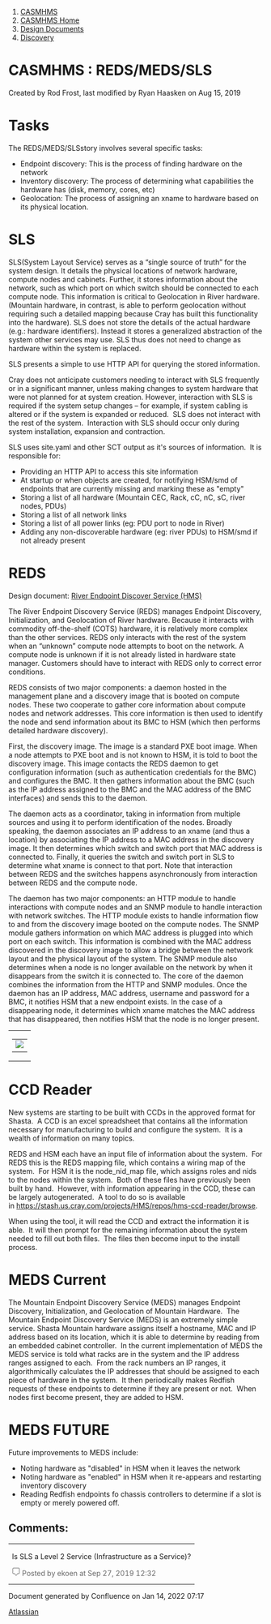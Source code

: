 1.  [CASMHMS](index.html)
2.  [CASMHMS Home](CASMHMS-Home_119901124.html)
3.  [Design Documents](Design-Documents_127906417.html)
4.  [Discovery](Discovery_227479292.html)

# <span id="title-text"> CASMHMS : REDS/MEDS/SLS </span>

Created by <span class="author"> Rod Frost</span>, last modified by
<span class="editor"> Ryan Haasken</span> on Aug 15, 2019

# Tasks

The REDS/MEDS/SLSstory involves several specific tasks:

-   Endpoint discovery: This is the process of finding hardware on the
    network
-   Inventory discovery: The process of determining what capabilities
    the hardware has (disk, memory, cores, etc)
-   Geolocation: The process of assigning an xname to hardware based on
    its physical location.

# SLS

SLS(System Layout Service) serves as a “single source of truth” for the
system design. It details the physical locations of network hardware,
compute nodes and cabinets. Further, it stores information about the
network, such as which port on which switch should be connected to each
compute node. This information is critical to Geolocation in River
hardware. (Mountain hardware, in contrast, is able to perform
geolocation without requiring such a detailed mapping because Cray has
built this functionality into the hardware). SLS does not store the
details of the actual hardware (e.g.: hardware identifiers). Instead it
stores a generalized abstraction of the system other services may use.
SLS thus does not need to change as hardware within the system is
replaced.

SLS presents a simple to use HTTP API for querying the stored
information.

Cray does not anticipate customers needing to interact with SLS
frequently or in a significant manner, unless making changes to system
hardware that were not planned for at system creation. However,
interaction with SLS is required if the system setup changes – for
example, if system cabling is altered or if the system is expanded or
reduced.  SLS does not interact with the rest of the system. 
Interaction with SLS should occur only during system installation,
expansion and contraction.

SLS uses site.yaml and other SCT output as it's sources of information. 
It is responsible for:

-   Providing an HTTP API to access this site information
-   At startup or when objects are created, for notifying HSM/smd of
    endpoints that are currently missing and marking these as "empty"
-   Storing a list of all hardware (Mountain CEC, Rack, cC, nC, sC,
    river nodes, PDUs)
-   Storing a list of all network links
-   Storing a list of all power links (eg: PDU port to node in River)
-   Adding any non-discoverable hardware (eg: river PDUs) to HSM/smd if
    not already present

  

# REDS

Design document: [River Endpoint Discover Service (HMS)](110180596.html)

The River Endpoint Discovery Service (REDS) manages Endpoint Discovery,
Initialization, and Geolocation of River hardware. Because it interacts
with commodity off-the-shelf (COTS) hardware, it is relatively more
complex than the other services. REDS only interacts with the rest of
the system when an “unknown” compute node attempts to boot on the
network. A compute node is unknown if it is not already listed in
hardware state manager. Customers should have to interact with REDS only
to correct error conditions.

REDS consists of two major components: a daemon hosted in the management
plane and a discovery image that is booted on compute nodes. These two
cooperate to gather core information about compute nodes and network
addresses. This core information is then used to identify the node and
send information about its BMC to HSM (which then performs detailed
hardware discovery).

First, the discovery image. The image is a standard PXE boot image. When
a node attempts to PXE boot and is not known to HSM, it is told to boot
the discovery image. This image contacts the REDS daemon to get
configuration information (such as authentication credentials for the
BMC) and configures the BMC. It then gathers information about the BMC
(such as the IP address assigned to the BMC and the MAC address of the
BMC interfaces) and sends this to the daemon.

The daemon acts as a coordinator, taking in information from multiple
sources and using it to perform identification of the nodes. Broadly
speaking, the daemon associates an IP address to an xname (and thus a
location) by associating the IP address to a MAC address in the
discovery image. It then determines which switch and switch port that
MAC address is connected to. Finally, it queries the switch and switch
port in SLS to determine what xname is connect to that port. Note that
interaction between REDS and the switches happens asynchronously from
interaction between REDS and the compute node.

The daemon has two major components: an HTTP module to handle
interactions with compute nodes and an SNMP module to handle interaction
with network switches. The HTTP module exists to handle information flow
to and from the discovery image booted on the compute nodes. The SNMP
module gathers information on which MAC address is plugged into which
port on each switch. This information is combined with the MAC address
discovered in the discovery image to allow a bridge between the network
layout and the physical layout of the system. The SNMP module also
determines when a node is no longer available on the network by when it
disappears from the switch it is connected to. The core of the daemon
combines the information from the HTTP and SNMP modules. Once the daemon
has an IP address, MAC address, username and password for a BMC, it
notifies HSM that a new endpoint exists. In the case of a disappearing
node, it determines which xname matches the MAC address that has
disappeared, then notifies HSM that the node is no longer present.

<table class="gliffy-macro-table" width="100%">
<colgroup>
<col style="width: 100%" />
</colgroup>
<tbody>
<tr class="odd">
<td><table class="gliffy-macro-inner-table">
<tbody>
<tr class="odd">
<td><img src="attachments/135301926/135301936.png" class="gliffy-macro-image" /></td>
</tr>
</tbody>
</table></td>
</tr>
</tbody>
</table>

# CCD Reader

New systems are starting to be built with CCDs in the approved format
for Shasta.  A CCD is an excel spreadsheet that contains all the
information necessary for manufacturing to build and configure the
system.  It is a wealth of information on many topics.

REDS and HSM each have an input file of information about the system. 
For REDS this is the REDS mapping file, which contains a wiring map of
the system.  For HSM it is the node\_nid\_map file, which assigns roles
and nids to the nodes within the system.  Both of these files have
previously been built by hand.  However, with information appearing in
the CCD, these can be largely autogenerated.  A tool to do so is
available
in <https://stash.us.cray.com/projects/HMS/repos/hms-ccd-reader/browse>.

When using the tool, it will read the CCD and extract the information it
is able.  It will then prompt for the remaining information about the
system needed to fill out both files.  The files then become input to
the install process.

# MEDS Current

The Mountain Endpoint Discovery Service (MEDS) manages Endpoint
Discovery, Initialization, and Geolocation of Mountain Hardware.  The
Mountain Endpoint Discovery Service (MEDS) is an extremely simple
service. Shasta Mountain hardware assigns itself a hostname, MAC and IP
address based on its location, which it is able to determine by reading
from an embedded cabinet controller.  In the current implementation of
MEDS the MEDS service is told what racks are in the system and the IP
address ranges assigned to each.  From the rack numbers an IP ranges, it
algorithmically calculates the IP addresses that should be assigned to
each piece of hardware in the system.  It then periodically makes
Redfish requests of these endpoints to determine if they are present or
not.  When nodes first become present, they are added to HSM.

# MEDS FUTURE

Future improvements to MEDS include:

-   Noting hardware as "disabled" in HSM when it leaves the network
-   Noting hardware as "enabled" in HSM when it re-appears and
    restarting inventory discovery
-   Reading Redfish endpoints fo chassis controllers to determine if a
    slot is empty or merely powered off.

## Comments:

<table data-border="0" width="100%">
<colgroup>
<col style="width: 100%" />
</colgroup>
<tbody>
<tr class="odd">
<td><span id="comment-149904316"></span>
<p>Is SLS a Level 2 Service (Infrastructure as a Service)?</p>
<div class="smallfont" data-align="left" style="color: #666666; width: 98%; margin-bottom: 10px;">
<img src="images/icons/contenttypes/comment_16.png" width="16" height="16" /> Posted by ekoen at Sep 27, 2019 12:32
</div></td>
</tr>
</tbody>
</table>

Document generated by Confluence on Jan 14, 2022 07:17

[Atlassian](http://www.atlassian.com/)
